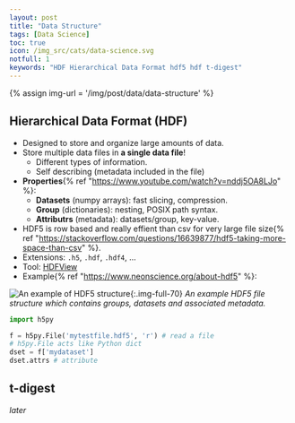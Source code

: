 ```yaml
---
layout: post
title: "Data Structure"
tags: [Data Science]
toc: true
icon: /img_src/cats/data-science.svg
notfull: 1
keywords: "HDF Hierarchical Data Format hdf5 hdf t-digest"
---
```


{% assign img-url = '/img/post/data/data-structure' %}

## Hierarchical Data Format (HDF)

- Designed to store and organize large amounts of data.
- Store multiple data files in **a single data file**!
  - Different types of information.
  - Self describing (metadata included in the file)
- **Properties**{% ref "https://www.youtube.com/watch?v=nddj5OA8LJo" %}:
  - **Datasets** (numpy arrays): fast slicing, compression.
  - **Group** (dictionaries): nesting, POSIX path syntax.
  - **Attributrs** (metadata): datasets/group, key-value.
- HDF5 is row based and really effient than csv for very large file size{% ref "https://stackoverflow.com/questions/16639877/hdf5-taking-more-space-than-csv" %}.
- Extensions: `.h5`, `.hdf`, `.hdf4`, ...
- Tool: [HDFView](https://www.hdfgroup.org/downloads/hdfview/)
- Example{% ref "https://www.neonscience.org/about-hdf5" %}:

![An example of HDF5 structure]({{img-url}}/hdf5_structure4.jpg){:.img-full-70}
_An example HDF5 file structure which contains groups, datasets and associated metadata._

~~~ python
import h5py

f = h5py.File('mytestfile.hdf5', 'r') # read a file
# h5py.File acts like Python dict
dset = f['mydataset']
dset.attrs # attribute
~~~

## t-digest

_later_